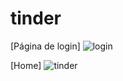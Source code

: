 # tinder
[Página de login]
![login](https://user-images.githubusercontent.com/31970167/71610934-00edb300-2b74-11ea-9bbd-6d6845ae3d00.png)

[Home]
![tinder](https://user-images.githubusercontent.com/31970167/71610958-2b3f7080-2b74-11ea-85db-0d3861c3dc54.png)
